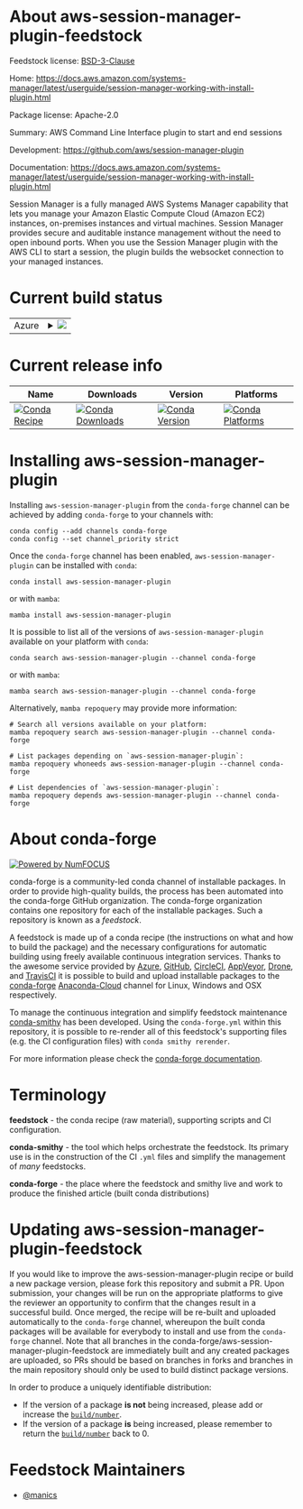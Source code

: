 About aws-session-manager-plugin-feedstock
==========================================

Feedstock license: [BSD-3-Clause](https://github.com/conda-forge/aws-session-manager-plugin-feedstock/blob/main/LICENSE.txt)

Home: https://docs.aws.amazon.com/systems-manager/latest/userguide/session-manager-working-with-install-plugin.html

Package license: Apache-2.0

Summary: AWS Command Line Interface plugin to start and end sessions

Development: https://github.com/aws/session-manager-plugin

Documentation: https://docs.aws.amazon.com/systems-manager/latest/userguide/session-manager-working-with-install-plugin.html

Session Manager is a fully managed AWS Systems Manager capability that
lets you manage your Amazon Elastic Compute Cloud (Amazon EC2) instances,
on-premises instances and virtual machines. Session Manager provides
secure and auditable instance management without the need to open inbound
ports. When you use the Session Manager plugin with the AWS CLI to start a
session, the plugin builds the websocket connection to your managed
instances.


Current build status
====================


<table>
    
  <tr>
    <td>Azure</td>
    <td>
      <details>
        <summary>
          <a href="https://dev.azure.com/conda-forge/feedstock-builds/_build/latest?definitionId=15218&branchName=main">
            <img src="https://dev.azure.com/conda-forge/feedstock-builds/_apis/build/status/aws-session-manager-plugin-feedstock?branchName=main">
          </a>
        </summary>
        <table>
          <thead><tr><th>Variant</th><th>Status</th></tr></thead>
          <tbody><tr>
              <td>linux_64</td>
              <td>
                <a href="https://dev.azure.com/conda-forge/feedstock-builds/_build/latest?definitionId=15218&branchName=main">
                  <img src="https://dev.azure.com/conda-forge/feedstock-builds/_apis/build/status/aws-session-manager-plugin-feedstock?branchName=main&jobName=linux&configuration=linux%20linux_64_" alt="variant">
                </a>
              </td>
            </tr><tr>
              <td>osx_64</td>
              <td>
                <a href="https://dev.azure.com/conda-forge/feedstock-builds/_build/latest?definitionId=15218&branchName=main">
                  <img src="https://dev.azure.com/conda-forge/feedstock-builds/_apis/build/status/aws-session-manager-plugin-feedstock?branchName=main&jobName=osx&configuration=osx%20osx_64_" alt="variant">
                </a>
              </td>
            </tr><tr>
              <td>win_64</td>
              <td>
                <a href="https://dev.azure.com/conda-forge/feedstock-builds/_build/latest?definitionId=15218&branchName=main">
                  <img src="https://dev.azure.com/conda-forge/feedstock-builds/_apis/build/status/aws-session-manager-plugin-feedstock?branchName=main&jobName=win&configuration=win%20win_64_" alt="variant">
                </a>
              </td>
            </tr>
          </tbody>
        </table>
      </details>
    </td>
  </tr>
</table>

Current release info
====================

| Name | Downloads | Version | Platforms |
| --- | --- | --- | --- |
| [![Conda Recipe](https://img.shields.io/badge/recipe-aws--session--manager--plugin-green.svg)](https://anaconda.org/conda-forge/aws-session-manager-plugin) | [![Conda Downloads](https://img.shields.io/conda/dn/conda-forge/aws-session-manager-plugin.svg)](https://anaconda.org/conda-forge/aws-session-manager-plugin) | [![Conda Version](https://img.shields.io/conda/vn/conda-forge/aws-session-manager-plugin.svg)](https://anaconda.org/conda-forge/aws-session-manager-plugin) | [![Conda Platforms](https://img.shields.io/conda/pn/conda-forge/aws-session-manager-plugin.svg)](https://anaconda.org/conda-forge/aws-session-manager-plugin) |

Installing aws-session-manager-plugin
=====================================

Installing `aws-session-manager-plugin` from the `conda-forge` channel can be achieved by adding `conda-forge` to your channels with:

```
conda config --add channels conda-forge
conda config --set channel_priority strict
```

Once the `conda-forge` channel has been enabled, `aws-session-manager-plugin` can be installed with `conda`:

```
conda install aws-session-manager-plugin
```

or with `mamba`:

```
mamba install aws-session-manager-plugin
```

It is possible to list all of the versions of `aws-session-manager-plugin` available on your platform with `conda`:

```
conda search aws-session-manager-plugin --channel conda-forge
```

or with `mamba`:

```
mamba search aws-session-manager-plugin --channel conda-forge
```

Alternatively, `mamba repoquery` may provide more information:

```
# Search all versions available on your platform:
mamba repoquery search aws-session-manager-plugin --channel conda-forge

# List packages depending on `aws-session-manager-plugin`:
mamba repoquery whoneeds aws-session-manager-plugin --channel conda-forge

# List dependencies of `aws-session-manager-plugin`:
mamba repoquery depends aws-session-manager-plugin --channel conda-forge
```


About conda-forge
=================

[![Powered by
NumFOCUS](https://img.shields.io/badge/powered%20by-NumFOCUS-orange.svg?style=flat&colorA=E1523D&colorB=007D8A)](https://numfocus.org)

conda-forge is a community-led conda channel of installable packages.
In order to provide high-quality builds, the process has been automated into the
conda-forge GitHub organization. The conda-forge organization contains one repository
for each of the installable packages. Such a repository is known as a *feedstock*.

A feedstock is made up of a conda recipe (the instructions on what and how to build
the package) and the necessary configurations for automatic building using freely
available continuous integration services. Thanks to the awesome service provided by
[Azure](https://azure.microsoft.com/en-us/services/devops/), [GitHub](https://github.com/),
[CircleCI](https://circleci.com/), [AppVeyor](https://www.appveyor.com/),
[Drone](https://cloud.drone.io/welcome), and [TravisCI](https://travis-ci.com/)
it is possible to build and upload installable packages to the
[conda-forge](https://anaconda.org/conda-forge) [Anaconda-Cloud](https://anaconda.org/)
channel for Linux, Windows and OSX respectively.

To manage the continuous integration and simplify feedstock maintenance
[conda-smithy](https://github.com/conda-forge/conda-smithy) has been developed.
Using the ``conda-forge.yml`` within this repository, it is possible to re-render all of
this feedstock's supporting files (e.g. the CI configuration files) with ``conda smithy rerender``.

For more information please check the [conda-forge documentation](https://conda-forge.org/docs/).

Terminology
===========

**feedstock** - the conda recipe (raw material), supporting scripts and CI configuration.

**conda-smithy** - the tool which helps orchestrate the feedstock.
                   Its primary use is in the construction of the CI ``.yml`` files
                   and simplify the management of *many* feedstocks.

**conda-forge** - the place where the feedstock and smithy live and work to
                  produce the finished article (built conda distributions)


Updating aws-session-manager-plugin-feedstock
=============================================

If you would like to improve the aws-session-manager-plugin recipe or build a new
package version, please fork this repository and submit a PR. Upon submission,
your changes will be run on the appropriate platforms to give the reviewer an
opportunity to confirm that the changes result in a successful build. Once
merged, the recipe will be re-built and uploaded automatically to the
`conda-forge` channel, whereupon the built conda packages will be available for
everybody to install and use from the `conda-forge` channel.
Note that all branches in the conda-forge/aws-session-manager-plugin-feedstock are
immediately built and any created packages are uploaded, so PRs should be based
on branches in forks and branches in the main repository should only be used to
build distinct package versions.

In order to produce a uniquely identifiable distribution:
 * If the version of a package **is not** being increased, please add or increase
   the [``build/number``](https://docs.conda.io/projects/conda-build/en/latest/resources/define-metadata.html#build-number-and-string).
 * If the version of a package **is** being increased, please remember to return
   the [``build/number``](https://docs.conda.io/projects/conda-build/en/latest/resources/define-metadata.html#build-number-and-string)
   back to 0.

Feedstock Maintainers
=====================

* [@manics](https://github.com/manics/)

